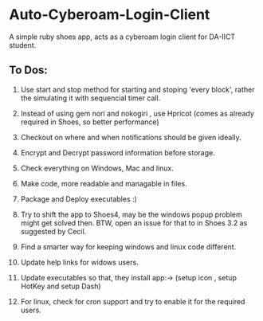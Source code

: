 Auto-Cyberoam-Login-Client
==========================

A simple ruby shoes app, acts as a cyberoam login client for DA-IICT student. 


To Dos:
------

1. Use start and stop method for starting and stoping 'every block', rather the simulating it with sequencial timer call.

2. Instead of using gem nori and nokogiri , use Hpricot (comes as already required in Shoes, so better performance)

3. Checkout on where and when notifications should be given ideally.

4. Encrypt and Decrypt password information before storage.

5. Check everything on Windows, Mac and linux.

6. Make code, more readable and managable in files.

7. Package and Deploy executables :)

8. Try to shift the app to Shoes4, may be the windows popup problem might get solved then. BTW, open an issue for that to in Shoes 3.2 as suggested by Cecil.

9. Find a smarter way for keeping windows and linux code different.

10. Update help links for widows users.

11. Update executables so that, they install app:-> (setup icon , setup HotKey and setup Dash)

12. For linux, check for cron support and try to enable it for the required users.